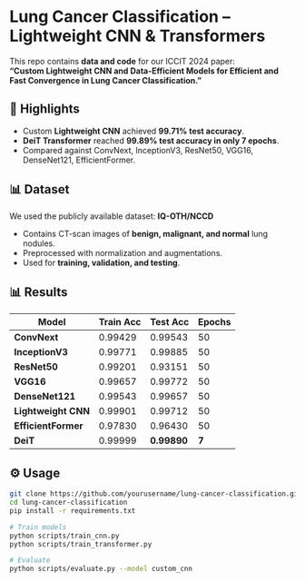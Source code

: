 # Lung Cancer Classification – Lightweight CNN & Transformers  

This repo contains **data and code** for our ICCIT 2024 paper:  
**“Custom Lightweight CNN and Data-Efficient Models for Efficient and Fast Convergence in Lung Cancer Classification.”**

## 🔑 Highlights  
- Custom **Lightweight CNN** achieved **99.71% test accuracy**.  
- **DeiT Transformer** reached **99.89% test accuracy in only 7 epochs**.  
- Compared against ConvNext, InceptionV3, ResNet50, VGG16, DenseNet121, EfficientFormer.  

## 📊 Dataset  
We used the publicly available dataset: **IQ-OTH/NCCD**  
- Contains CT-scan images of **benign, malignant, and normal** lung nodules.  
- Preprocessed with normalization and augmentations.  
- Used for **training, validation, and testing**.  

## 📊 Results  

| Model             | Train Acc | Test Acc | Epochs |
|-------------------|-----------|----------|--------|
| **ConvNext**      | 0.99429   | 0.99543  | 50     |
| **InceptionV3**   | 0.99771   | 0.99885  | 50     |
| **ResNet50**      | 0.99201   | 0.93151  | 50     |
| **VGG16**         | 0.99657   | 0.99772  | 50     |
| **DenseNet121**   | 0.99543   | 0.99657  | 50     |
| **Lightweight CNN** | 0.99901 | 0.99712  | 50     |
| **EfficientFormer** | 0.97830 | 0.96430  | 50     |
| **DeiT**          | 0.99999   | **0.99890** | **7** |

## ⚙️ Usage  
```bash
git clone https://github.com/yourusername/lung-cancer-classification.git
cd lung-cancer-classification
pip install -r requirements.txt

# Train models
python scripts/train_cnn.py
python scripts/train_transformer.py

# Evaluate
python scripts/evaluate.py --model custom_cnn

